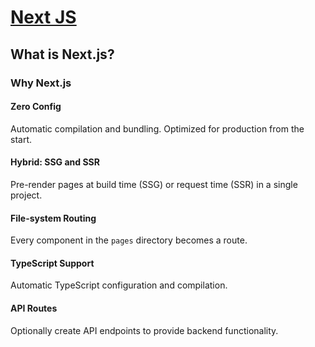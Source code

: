 # [Next JS](https://nextjs.org)

## What is Next.js?
### Why Next.js
#### Zero Config
Automatic compilation and bundling. Optimized for production from the start.
#### Hybrid: SSG and SSR
Pre-render pages at build time (SSG) or request time (SSR) in a single project.
#### File-system Routing
Every component in the `pages` directory becomes a route.
#### TypeScript Support
Automatic TypeScript configuration and compilation.
#### API Routes
Optionally create API endpoints to provide backend functionality.
